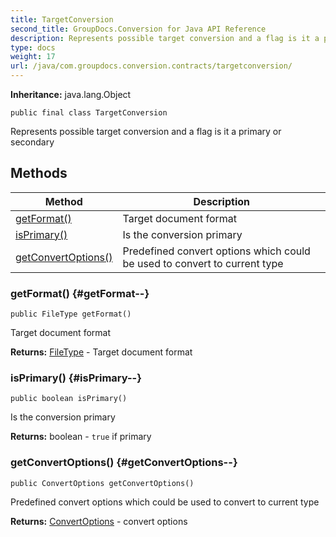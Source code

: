 ```yaml
---
title: TargetConversion
second_title: GroupDocs.Conversion for Java API Reference
description: Represents possible target conversion and a flag is it a primary or secondary
type: docs
weight: 17
url: /java/com.groupdocs.conversion.contracts/targetconversion/
---
```

**Inheritance:**
java.lang.Object
```
public final class TargetConversion
```

Represents possible target conversion and a flag is it a primary or secondary
## Methods

| Method | Description |
| --- | --- |
| [getFormat()](#getFormat--) | Target document format |
| [isPrimary()](#isPrimary--) | Is the conversion primary |
| [getConvertOptions()](#getConvertOptions--) | Predefined convert options which could be used to convert to current type |
### getFormat() {#getFormat--}
```
public FileType getFormat()
```


Target document format

**Returns:**
[FileType](../../com.groupdocs.conversion.filetypes/filetype) - Target document format
### isPrimary() {#isPrimary--}
```
public boolean isPrimary()
```


Is the conversion primary

**Returns:**
boolean - `true` if primary
### getConvertOptions() {#getConvertOptions--}
```
public ConvertOptions getConvertOptions()
```


Predefined convert options which could be used to convert to current type

**Returns:**
[ConvertOptions](../../com.groupdocs.conversion.options.convert/convertoptions) - convert options
